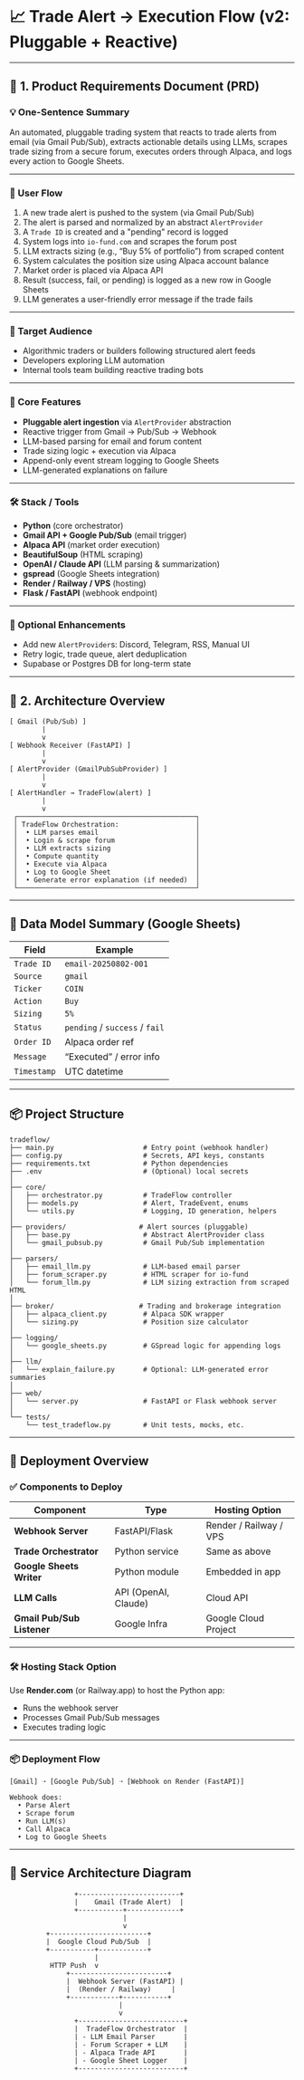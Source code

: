 # 📈 Trade Alert → Execution Flow (v2: Pluggable + Reactive)

---

## 📝 1. Product Requirements Document (PRD)

### 💡 One-Sentence Summary
An automated, pluggable trading system that reacts to trade alerts from email (via Gmail Pub/Sub), extracts actionable details using LLMs, scrapes trade sizing from a secure forum, executes orders through Alpaca, and logs every action to Google Sheets.

---

### 👣 User Flow
1. A new trade alert is pushed to the system (via Gmail Pub/Sub)
2. The alert is parsed and normalized by an abstract `AlertProvider`
3. A `Trade ID` is created and a "pending" record is logged
4. System logs into `io-fund.com` and scrapes the forum post
5. LLM extracts sizing (e.g., “Buy 5% of portfolio”) from scraped content
6. System calculates the position size using Alpaca account balance
7. Market order is placed via Alpaca API
8. Result (success, fail, or pending) is logged as a new row in Google Sheets
9. LLM generates a user-friendly error message if the trade fails

---

### 🎯 Target Audience
- Algorithmic traders or builders following structured alert feeds
- Developers exploring LLM automation
- Internal tools team building reactive trading bots

---

### 🔧 Core Features
- **Pluggable alert ingestion** via `AlertProvider` abstraction
- Reactive trigger from Gmail → Pub/Sub → Webhook
- LLM-based parsing for email and forum content
- Trade sizing logic + execution via Alpaca
- Append-only event stream logging to Google Sheets
- LLM-generated explanations on failure

---

### 🛠️ Stack / Tools
- **Python** (core orchestrator)
- **Gmail API + Google Pub/Sub** (email trigger)
- **Alpaca API** (market order execution)
- **BeautifulSoup** (HTML scraping)
- **OpenAI / Claude API** (LLM parsing & summarization)
- **gspread** (Google Sheets integration)
- **Render / Railway / VPS** (hosting)
- **Flask / FastAPI** (webhook endpoint)

---

### 🧠 Optional Enhancements
- Add new `AlertProvider`s: Discord, Telegram, RSS, Manual UI
- Retry logic, trade queue, alert deduplication
- Supabase or Postgres DB for long-term state

---

## 🧱 2. Architecture Overview

```
[ Gmail (Pub/Sub) ]
        |
        v
[ Webhook Receiver (FastAPI) ]
        |
        v
[ AlertProvider (GmailPubSubProvider) ]
        |
        v
[ AlertHandler → TradeFlow(alert) ]
        |
        v
 ┌────────────────────────────────────────────┐
 │ TradeFlow Orchestration:                   │
 │  • LLM parses email                        │
 │  • Login & scrape forum                    │
 │  • LLM extracts sizing                     │
 │  • Compute quantity                        │
 │  • Execute via Alpaca                      │
 │  • Log to Google Sheet                     │
 │  • Generate error explanation (if needed)  │
 └────────────────────────────────────────────┘
```

---

## 💾 Data Model Summary (Google Sheets)

| Field         | Example                  |
|---------------|--------------------------|
| `Trade ID`    | `email-20250802-001`     |
| `Source`      | `gmail`                  |
| `Ticker`      | `COIN`                   |
| `Action`      | `Buy`                    |
| `Sizing`      | `5%`                     |
| `Status`      | `pending` / `success` / `fail` |
| `Order ID`    | Alpaca order ref         |
| `Message`     | “Executed” / error info  |
| `Timestamp`   | UTC datetime             |

---

## 📦 Project Structure

```plaintext
tradeflow/
├── main.py                      # Entry point (webhook handler)
├── config.py                    # Secrets, API keys, constants
├── requirements.txt             # Python dependencies
├── .env                         # (Optional) local secrets
│
├── core/
│   ├── orchestrator.py          # TradeFlow controller
│   ├── models.py                # Alert, TradeEvent, enums
│   └── utils.py                 # Logging, ID generation, helpers
│
├── providers/                  # Alert sources (pluggable)
│   ├── base.py                  # Abstract AlertProvider class
│   └── gmail_pubsub.py          # Gmail Pub/Sub implementation
│
├── parsers/
│   ├── email_llm.py             # LLM-based email parser
│   ├── forum_scraper.py         # HTML scraper for io-fund
│   └── forum_llm.py             # LLM sizing extraction from scraped HTML
│
├── broker/                     # Trading and brokerage integration
│   ├── alpaca_client.py         # Alpaca SDK wrapper
│   └── sizing.py                # Position size calculator
│
├── logging/
│   └── google_sheets.py         # GSpread logic for appending logs
│
├── llm/
│   └── explain_failure.py       # Optional: LLM-generated error summaries
│
├── web/
│   └── server.py                # FastAPI or Flask webhook server
│
└── tests/
    └── test_tradeflow.py        # Unit tests, mocks, etc.
```
---

## 🚀 Deployment Overview

### ✅ Components to Deploy

| Component              | Type           | Hosting Option         |
|------------------------|----------------|-------------------------|
| **Webhook Server**     | FastAPI/Flask  | Render / Railway / VPS |
| **Trade Orchestrator** | Python service | Same as above          |
| **Google Sheets Writer** | Python module | Embedded in app        |
| **LLM Calls**          | API (OpenAI, Claude) | Cloud API        |
| **Gmail Pub/Sub Listener** | Google Infra | Google Cloud Project   |

---

### 🛠️ Hosting Stack Option

Use **Render.com** (or Railway.app) to host the Python app:
- Runs the webhook server
- Processes Gmail Pub/Sub messages
- Executes trading logic

---

### 📦 Deployment Flow

```text
[Gmail] ➝ [Google Pub/Sub] ➝ [Webhook on Render (FastAPI)]

Webhook does:
  • Parse Alert
  • Scrape forum
  • Run LLM(s)
  • Call Alpaca
  • Log to Google Sheets
```

---

## 🧭 Service Architecture Diagram

```text
                +-------------------------+
                |    Gmail (Trade Alert)  |
                +-----------+-------------+
                            |
                            v
         +------------------------+
         |  Google Cloud Pub/Sub  |
         +-----------+------------+
                     |
          HTTP Push  v
              +------------------------+
              |  Webhook Server (FastAPI) |
              |  (Render / Railway)     |
              +------------+-----------+
                           |
                           v
                +--------------------------+
                |  TradeFlow Orchestrator  |
                | - LLM Email Parser       |
                | - Forum Scraper + LLM    |
                | - Alpaca Trade API       |
                | - Google Sheet Logger    |
                +--------------------------+
```